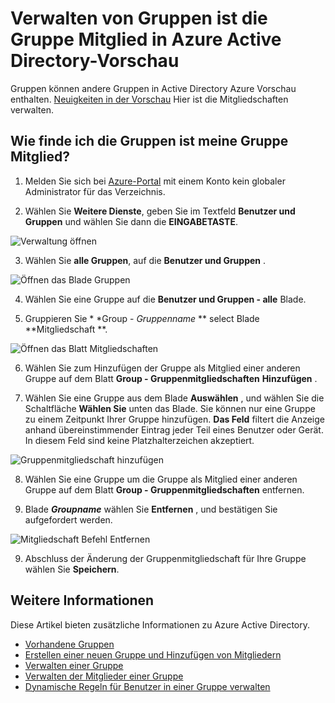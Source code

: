 <properties
    pageTitle="Ihre Gruppe Mitglied von Azure Active Directory Vorschau ist Gruppen verwalten | Microsoft Azure"
    description="Gruppen können andere Gruppen in Azure Active Directory enthalten. Hier ist die Mitgliedschaften verwalten."
    services="active-directory"
    documentationCenter=""
    authors="curtand"
    manager="femila"
    editor=""/>

<tags
    ms.service="active-directory"
    ms.workload="identity"
    ms.tgt_pltfrm="na"
    ms.devlang="na"
    ms.topic="article"
    ms.date="09/12/2016"
    ms.author="curtand"/>


# <a name="manage-the-groups-your-group-is-a-member-of-in-azure-active-directory-preview"></a>Verwalten von Gruppen ist die Gruppe Mitglied in Azure Active Directory-Vorschau

Gruppen können andere Gruppen in Active Directory Azure Vorschau enthalten. [Neuigkeiten in der Vorschau](active-directory-preview-explainer.md) Hier ist die Mitgliedschaften verwalten.

## <a name="how-do-i-find-the-groups-my-group-is-a-member-of"></a>Wie finde ich die Gruppen ist meine Gruppe Mitglied?

1.  Melden Sie sich bei [Azure-Portal](https://portal.azure.com) mit einem Konto kein globaler Administrator für das Verzeichnis.

2.  Wählen Sie **Weitere Dienste**, geben Sie im Textfeld **Benutzer und Gruppen** und wählen Sie dann die **EINGABETASTE**.

  ![Verwaltung öffnen](./media/active-directory-groups-membership-azure-portal/search-user-management.png)

3.  Wählen Sie **alle Gruppen**, auf die **Benutzer und Gruppen** .

  ![Öffnen das Blade Gruppen](./media/active-directory-groups-membership-azure-portal/view-groups-blade.png)

4. Wählen Sie eine Gruppe auf die **Benutzer und Gruppen - alle** Blade.

5. Gruppieren Sie * *Group - *Gruppenname* ** select Blade **Mitgliedschaft **.

  ![Öffnen das Blatt Mitgliedschaften](./media/active-directory-groups-membership-azure-portal/group-membership-blade.png)

6. Wählen Sie zum Hinzufügen der Gruppe als Mitglied einer anderen Gruppe auf dem Blatt **Group - Gruppenmitgliedschaften** **Hinzufügen** .

7. Wählen Sie eine Gruppe aus dem Blade **Auswählen** , und wählen Sie die Schaltfläche **Wählen Sie** unten das Blade. Sie können nur eine Gruppe zu einem Zeitpunkt Ihrer Gruppe hinzufügen. **Das Feld** filtert die Anzeige anhand übereinstimmender Eintrag jeder Teil eines Benutzer oder Gerät. In diesem Feld sind keine Platzhalterzeichen akzeptiert.

  ![Gruppenmitgliedschaft hinzufügen](./media/active-directory-groups-membership-azure-portal/add-group-membership.png)

8. Wählen Sie eine Gruppe um die Gruppe als Mitglied einer anderen Gruppe auf dem Blatt **Group - Gruppenmitgliedschaften** entfernen.

9. Blade ***Groupname*** wählen Sie **Entfernen** , und bestätigen Sie aufgefordert werden.

  ![Mitgliedschaft Befehl Entfernen](./media/active-directory-groups-membership-azure-portal/remove-group-membership.png)

9. Abschluss der Änderung der Gruppenmitgliedschaft für Ihre Gruppe wählen Sie **Speichern**.


## <a name="additional-information"></a>Weitere Informationen

Diese Artikel bieten zusätzliche Informationen zu Azure Active Directory.

* [Vorhandene Gruppen](active-directory-groups-view-azure-portal.md)
* [Erstellen einer neuen Gruppe und Hinzufügen von Mitgliedern](active-directory-groups-create-azure-portal.md)
* [Verwalten einer Gruppe](active-directory-groups-settings-azure-portal.md)
* [Verwalten der Mitglieder einer Gruppe](active-directory-groups-members-azure-portal.md)
* [Dynamische Regeln für Benutzer in einer Gruppe verwalten](active-directory-groups-dynamic-membership-azure-portal.md)
